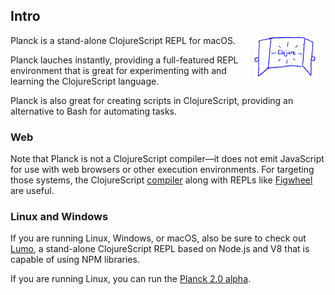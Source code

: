 ## Intro

<img width="100" align="right" style="margin: 0ex 1em" src="img/intro.png">
Planck is a stand-alone ClojureScript REPL for macOS.

Planck lauches instantly, providing a full-featured REPL environment that is great for experimenting with and learning the ClojureScript language.

Planck is also great for creating scripts in ClojureScript, providing an alternative to Bash for automating tasks.

### Web

Note that Planck is not a ClojureScript compiler—it does not emit JavaScript for use with web browsers or other execution environments. For targeting those systems, the ClojureScript [compiler](http://clojurescript.org) along with REPLs like [Figwheel](https://github.com/bhauman/lein-figwheel) are useful.

### Linux and Windows

If you are running Linux, Windows, or macOS, also be sure to check out [Lumo](https://github.com/anmonteiro/lumo), a stand-alone ClojureScript REPL based on Node.js and V8 that is capable of using NPM libraries.

If you are running Linux, you can run the [Planck 2.0 alpha](https://github.com/mfikes/planck#planck-20-alpha).
